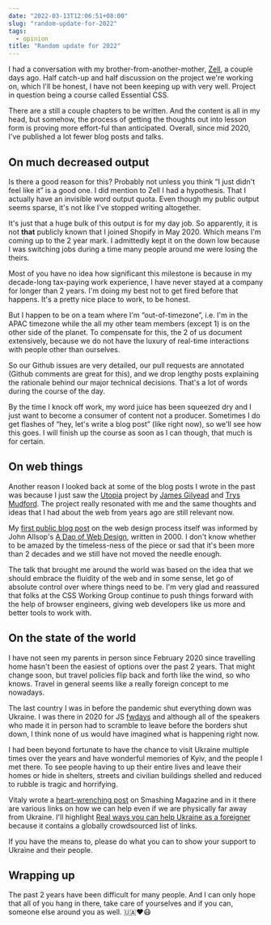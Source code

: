 ```yaml
---
date: "2022-03-13T12:06:51+08:00"
slug: "random-update-for-2022"
tags:
  - opinion
title: "Random update for 2022"
---
```


I had a conversation with my brother-from-another-mother, [Zell](https://zellwk.com/), a couple days ago. Half catch-up and half discussion on the project we're working on, which I'll be honest, I have not been keeping up with very well. Project in question being a course called Essential CSS.

There are a still a couple chapters to be written. And the content is all in my head, but somehow, the process of getting the thoughts out into lesson form is proving more effort-ful than anticipated. Overall, since mid 2020, I've published a lot fewer blog posts and talks.

## On much decreased output

Is there a good reason for this? Probably not unless you think “I just didn't feel like it” is a good one. I did mention to Zell I had a hypothesis. That I actually have an invisible word output quota. Even though my public output seems sparse, it's not like I've stopped writing altogether.

It's just that a huge bulk of this output is for my day job. So apparently, it is not **that** publicly known that I joined Shopify in May 2020. Which means I'm coming up to the 2 year mark. I admittedly kept it on the down low because I was switching jobs during a time many people around me were losing the theirs.

Most of you have no idea how significant this milestone is because in my decade-long tax-paying work experience, I have never stayed at a company for longer than 2 years. I'm doing my best not to get fired before that happens. It's a pretty nice place to work, to be honest.

But I happen to be on a team where I'm “out-of-timezone”, i.e. I'm in the APAC timezone while the all my other team members (except 1) is on the other side of the planet. To compensate for this, the 2 of us document extensively, because we do not have the luxury of real-time interactions with people other than ourselves.

So our Github issues are very detailed, our pull requests are annotated (Github comments are great for this), and we drop lengthy posts explaining the rationale behind our major technical decisions. That's a lot of words during the course of the day.

By the time I knock off work, my word juice has been squeezed dry and I just want to become a consumer of content not a producer. Sometimes I do get flashes of “hey, let's write a blog post” (like right now), so we'll see how this goes. I will finish up the course as soon as I can though, that much is for certain.

## On web things

Another reason I looked back at some of the blog posts I wrote in the past was because I just saw the [Utopia](https://utopia.fyi/) project by [James Gilyead](https://twitter.com/j98) and [Trys Mudford](https://twitter.com/trysmudford). The project really resonated with me and the same thoughts and ideas that I had about the web from years ago are still relevant now.

My [first public blog post](/blog/a-better-web-design-process/) on the web design process itself was informed by John Allsop's [A Dao of Web Design](https://alistapart.com/article/dao/), written in 2000. I don't know whether to be amazed by the timeless-ness of the piece or sad that it's been more than 2 decades and we still have not moved the needle enough.

The talk that brought me around the world was based on the idea that we should embrace the fluidity of the web and in some sense, let go of absolute control over where things need to be. I'm very glad and reassured that folks at the CSS Working Group continue to push things forward with the help of browser engineers, giving web developers like us more and better tools to work with.

## On the state of the world

I have not seen my parents in person since February 2020 since travelling home hasn't been the easiest of options over the past 2 years. That might change soon, but travel policies flip back and forth like the wind, so who knows. Travel in general seems like a really foreign concept to me nowadays.

The last country I was in before the pandemic shut everything down was Ukraine. I was there in 2020 for JS [fwdays](https://fwdays.com/en/) and although all of the speakers who made it in person had to scramble to leave before the borders shut down, I think none of us would have imagined what is happening right now.

I had been beyond fortunate to have the chance to visit Ukraine multiple times over the years and have wonderful memories of Kyiv, and the people I met there. To see people having to up their entire lives and leave their homes or hide in shelters, streets and civilian buildings shelled and reduced to rubble is tragic and horrifying.

Vitaly wrote a [heart-wrenching post](https://www.smashingmagazine.com/2022/02/we-all-are-ukraine/) on Smashing Magazine and in it there are various links on how we can help even if we are physically far away from Ukraine. I'll highlight [Real ways you can help Ukraine as a foreigner](https://how-to-help-ukraine-now.super.site/) because it contains a globally crowdsourced list of links.

If you have the means to, please do what you can to show your support to Ukraine and their people.

## Wrapping up

The past 2 years have been difficult for many people. And I can only hope that all of you hang in there, take care of yourselves and if you can, someone else around you as well. <span class="emoji" role="img" tabindex="0" aria-label="Ukraine">&#x1F1FA;&#x1F1E6;</span><span class="emoji" role="img" tabindex="0" aria-label="red heart">&#x2764;&#xFE0F;</span><span class="emoji" role="img" tabindex="0" aria-label="face with medical mask">&#x1F637;</span>
